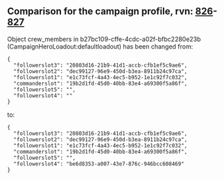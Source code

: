 ## Comparison for the campaign profile, rvn: [826](https://github.com/PRO100KatYT/FortniteProfileRevisions/tree/main/profiles/campaign/826%20campaign.json)-[827](https://github.com/PRO100KatYT/FortniteProfileRevisions/tree/main/profiles/campaign/827%20campaign.json)

Object crew_members in b27bc109-cffe-4cdc-a02f-bfbc2280e23b (CampaignHeroLoadout:defaultloadout) has been changed from:

```
{
  "followerslot3": "20803d16-21b9-41d1-accb-cfb1ef5c9ae6",
  "followerslot2": "dec99127-96e9-450d-b3ea-8911b24c97ca",
  "followerslot1": "e1c73fcf-4a43-4ec5-b952-1e1c92f7c032",
  "commanderslot": "19b2d1fd-45d0-40bb-83e4-a69300f5a86f",
  "followerslot5": "",
  "followerslot4": ""
}
```

to:

```
{
  "followerslot3": "20803d16-21b9-41d1-accb-cfb1ef5c9ae6",
  "followerslot2": "dec99127-96e9-450d-b3ea-8911b24c97ca",
  "followerslot1": "e1c73fcf-4a43-4ec5-b952-1e1c92f7c032",
  "commanderslot": "19b2d1fd-45d0-40bb-83e4-a69300f5a86f",
  "followerslot5": "",
  "followerslot4": "be6d8353-a007-43e7-876c-946bcc608469"
}
```

<br><br>
